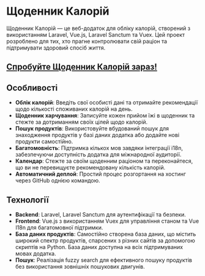 # Щоденник Калорій

Щоденник Калорій — це веб-додаток для обліку калорій, створений з використанням Laravel, Vue.js, Laravel Sanctum та Vuex. Цей проект розроблено для тих, хто прагне контролювати свій раціон та підтримувати здоровий спосіб життя.

## [Спробуйте Щоденник Калорій зараз!](https://spa.calories365.space/calculation)

## Особливості

- **Облік калорій**: Введіть свої особисті дані та отримайте рекомендації щодо кількості споживаних калорій на день.
- **Щоденник харчування**: Записуйте кожен прийом їжі в щоденник та стежте за дотриманням своїх цілей щодо калорій.
- **Пошук продуктів**: Використовуйте вбудований пошук для знаходження продуктів у базі даних додатка або додайте нові продукти самостійно.
- **Багатомовність**: Підтримка кількох мов завдяки інтеграції i18n, забезпечуючи доступність додатка для міжнародної аудиторії.
- **Календар**: Стежте за своїм щоденним раціоном та переконайтеся, що ви не перевищуєте рекомендовану кількість калорій.
- **Автоматичний деплой**: Простий процес розгортання на хостинг через GitHub однією командою.

## Технології

- **Backend**: Laravel, Laravel Sanctum для аутентифікації та безпеки.
- **Frontend**: Vue.js з використанням Vuex для управління станом та Vue I18n для багатомовної підтримки.
- **База даних продуктів**: Самостійно створена база даних, що містить широкий спектр продуктів, спарсених з різних сайтів за допомогою скриптів на Python. База даних доступна на всіх підтримуваних мовах додатка.
- **Пошук**: Реалізація fuzzy search для ефективного пошуку продуктів без використання зовнішніх пошукових двигунів.
